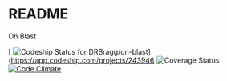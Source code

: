 # README

On Blast

[ ![Codeship Status for DRBragg/on-blast](https://app.codeship.com/projects/0bfea600-7472-0135-f713-66140c37bafa/status?branch=master)](https://app.codeship.com/projects/243946
![Coverage Status](https://coveralls.io/repos/drbragg/on-blast/badge.png)
[![Code Climate](https://codeclimate.com/github/DRBragg/on-blast/badges/gpa.svg)](https://codeclimate.com/github/DRBragg/on-blast)
